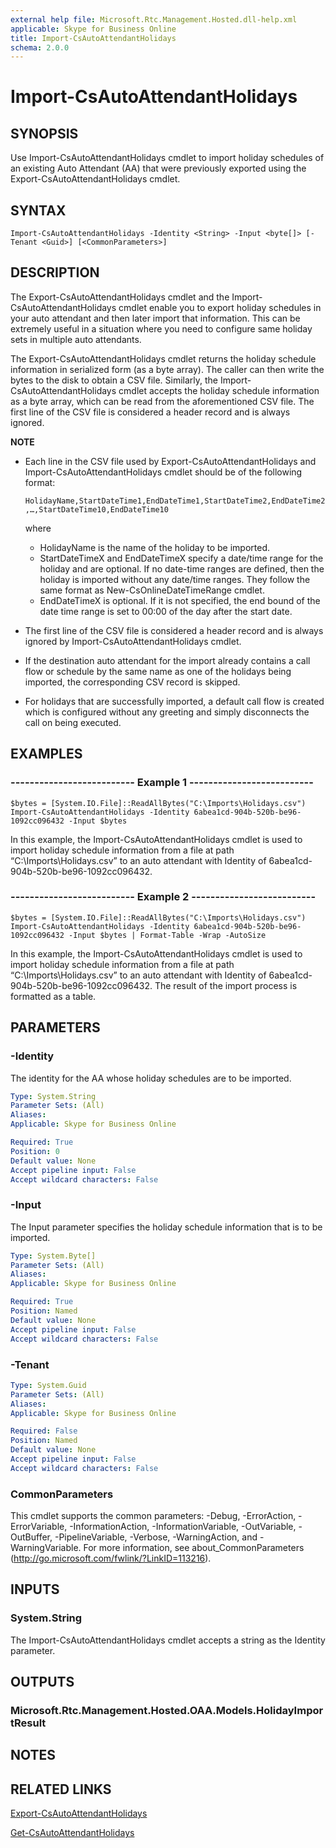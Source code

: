```yaml
---
external help file: Microsoft.Rtc.Management.Hosted.dll-help.xml
applicable: Skype for Business Online
title: Import-CsAutoAttendantHolidays
schema: 2.0.0
---
```


# Import-CsAutoAttendantHolidays

## SYNOPSIS
Use Import-CsAutoAttendantHolidays cmdlet to import holiday schedules of an existing Auto Attendant (AA) that were previously exported using the Export-CsAutoAttendantHolidays cmdlet.

## SYNTAX

```
Import-CsAutoAttendantHolidays -Identity <String> -Input <byte[]> [-Tenant <Guid>] [<CommonParameters>]
```

## DESCRIPTION
The Export-CsAutoAttendantHolidays cmdlet and the Import-CsAutoAttendantHolidays cmdlet enable you to export holiday schedules in your auto attendant and then later import that information. This can be extremely useful in a situation where you need to configure same holiday sets in multiple auto attendants.

The Export-CsAutoAttendantHolidays cmdlet returns the holiday schedule information in serialized form (as a byte array). The caller can then write the bytes to the disk to obtain a CSV file. Similarly, the Import-CsAutoAttendantHolidays cmdlet accepts the holiday schedule information as a byte array, which can be read from the aforementioned CSV file. The first line of the CSV file is considered a header record and is always ignored.

**NOTE**
- Each line in the CSV file used by Export-CsAutoAttendantHolidays and Import-CsAutoAttendantHolidays cmdlet should be of the following format:

   `HolidayName,StartDateTime1,EndDateTime1,StartDateTime2,EndDateTime2,…,StartDateTime10,EndDateTime10`

    where
    - HolidayName is the name of the holiday to be imported.
    - StartDateTimeX and EndDateTimeX specify a date/time range for the holiday and are optional. If no date-time ranges are defined, then the holiday is imported without any date/time ranges. They follow the same format as New-CsOnlineDateTimeRange cmdlet.
    - EndDateTimeX is optional. If it is not specified, the end bound of the date time range is set to 00:00 of the day after the start date.
- The first line of the CSV file is considered a header record and is always ignored by Import-CsAutoAttendantHolidays cmdlet.
- If the destination auto attendant for the import already contains a call flow or schedule by the same name as one of the holidays being imported, the corresponding CSV record is skipped.
- For holidays that are successfully imported, a default call flow is created which is configured without any greeting and simply disconnects the call on being executed.

## EXAMPLES

### -------------------------- Example 1 --------------------------
```
$bytes = [System.IO.File]::ReadAllBytes("C:\Imports\Holidays.csv")
Import-CsAutoAttendantHolidays -Identity 6abea1cd-904b-520b-be96-1092cc096432 -Input $bytes
```

In this example, the Import-CsAutoAttendantHolidays cmdlet is used to import holiday schedule information from a file at path “C:\Imports\Holidays.csv” to an auto attendant with Identity of 6abea1cd-904b-520b-be96-1092cc096432.

### -------------------------- Example 2 --------------------------
```
$bytes = [System.IO.File]::ReadAllBytes("C:\Imports\Holidays.csv")
Import-CsAutoAttendantHolidays -Identity 6abea1cd-904b-520b-be96-1092cc096432 -Input $bytes | Format-Table -Wrap -AutoSize
```

In this example, the Import-CsAutoAttendantHolidays cmdlet is used to import holiday schedule information from a file at path “C:\Imports\Holidays.csv” to an auto attendant with Identity of 6abea1cd-904b-520b-be96-1092cc096432. The result of the import process is formatted as a table.

## PARAMETERS

### -Identity
The identity for the AA whose holiday schedules are to be imported.

```yaml
Type: System.String
Parameter Sets: (All)
Aliases:
Applicable: Skype for Business Online

Required: True
Position: 0
Default value: None
Accept pipeline input: False
Accept wildcard characters: False
```

### -Input
The Input parameter specifies the holiday schedule information that is to be imported.

```yaml
Type: System.Byte[]
Parameter Sets: (All)
Aliases:
Applicable: Skype for Business Online

Required: True
Position: Named
Default value: None
Accept pipeline input: False
Accept wildcard characters: False
```

### -Tenant

```yaml
Type: System.Guid
Parameter Sets: (All)
Aliases:
Applicable: Skype for Business Online

Required: False
Position: Named
Default value: None
Accept pipeline input: False
Accept wildcard characters: False
```

### CommonParameters
This cmdlet supports the common parameters: -Debug, -ErrorAction, -ErrorVariable, -InformationAction, -InformationVariable, -OutVariable, -OutBuffer, -PipelineVariable, -Verbose, -WarningAction, and -WarningVariable. For more information, see about_CommonParameters (http://go.microsoft.com/fwlink/?LinkID=113216).


## INPUTS

### System.String
The Import-CsAutoAttendantHolidays cmdlet accepts a string as the Identity parameter.


## OUTPUTS

### Microsoft.Rtc.Management.Hosted.OAA.Models.HolidayImportResult


## NOTES


## RELATED LINKS

[Export-CsAutoAttendantHolidays](Export-CsAutoAttendantHolidays.md)

[Get-CsAutoAttendantHolidays](Get-CsAutoAttendantHolidays.md)


